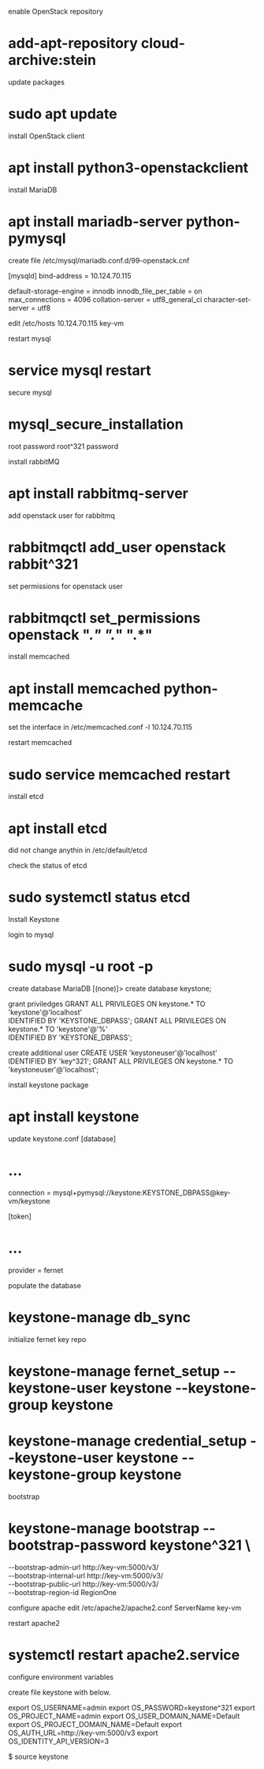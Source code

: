 enable OpenStack repository
# add-apt-repository cloud-archive:stein

update packages
# sudo apt update

install OpenStack client
# apt install python3-openstackclient

install MariaDB
# apt install mariadb-server python-pymysql

create file /etc/mysql/mariadb.conf.d/99-openstack.cnf 

[mysqld]
bind-address = 10.124.70.115

default-storage-engine = innodb
innodb_file_per_table = on
max_connections = 4096
collation-server = utf8_general_ci
character-set-server = utf8

edit /etc/hosts
10.124.70.115 key-vm

restart mysql
# service mysql restart

secure mysql
# mysql_secure_installation
root password
root^321 password

install rabbitMQ
# apt install rabbitmq-server

add openstack user for rabbitmq
# rabbitmqctl add_user openstack rabbit^321

set permissions for openstack user
# rabbitmqctl set_permissions openstack ".*" ".*" ".*"

install memcached
# apt install memcached python-memcache

set the interface in /etc/memcached.conf
-l 10.124.70.115

restart memcached
# sudo service memcached restart

install etcd
# apt install etcd

did not change anythin in /etc/default/etcd

check the status of etcd
# sudo systemctl status etcd

Install Keystone

login to mysql

# sudo mysql -u root -p

create database
MariaDB [(none)]> create database keystone;

grant priviledges
GRANT ALL PRIVILEGES ON keystone.* TO 'keystone'@'localhost' \
IDENTIFIED BY 'KEYSTONE_DBPASS';
GRANT ALL PRIVILEGES ON keystone.* TO 'keystone'@'%' \
IDENTIFIED BY 'KEYSTONE_DBPASS';

create additional user
CREATE USER 'keystoneuser'@'localhost' IDENTIFIED BY 'key^321';
GRANT ALL PRIVILEGES ON keystone.* TO 'keystoneuser'@'localhost';


install keystone package
# apt install keystone

update keystone.conf
[database]
# ...
connection = mysql+pymysql://keystone:KEYSTONE_DBPASS@key-vm/keystone

[token]
# ...
provider = fernet

populate the database
# keystone-manage db_sync

initialize fernet key repo
# keystone-manage fernet_setup --keystone-user keystone --keystone-group keystone
# keystone-manage credential_setup --keystone-user keystone --keystone-group keystone

bootstrap
# keystone-manage bootstrap --bootstrap-password keystone^321 \
  --bootstrap-admin-url http://key-vm:5000/v3/ \
  --bootstrap-internal-url http://key-vm:5000/v3/ \
  --bootstrap-public-url http://key-vm:5000/v3/ \
  --bootstrap-region-id RegionOne

configure apache
edit /etc/apache2/apache2.conf
ServerName key-vm

restart apache2
# systemctl restart apache2.service

configure environment variables

create file keystone with below.

export OS_USERNAME=admin
export OS_PASSWORD=keystone^321
export OS_PROJECT_NAME=admin
export OS_USER_DOMAIN_NAME=Default
export OS_PROJECT_DOMAIN_NAME=Default
export OS_AUTH_URL=http://key-vm:5000/v3
export OS_IDENTITY_API_VERSION=3

$ source keystone

